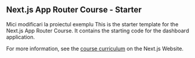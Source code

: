 ## Next.js App Router Course - Starter

Mici modificari la proiectul exemplu
This is the starter template for the Next.js App Router Course. It contains the starting code for the dashboard application.

For more information, see the [course curriculum](https://nextjs.org/learn) on the Next.js Website.
